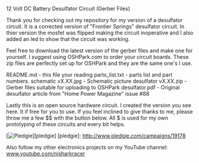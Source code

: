 12 Volt DC Battery Desulfator Circuit (Gerber Files)

Thank you for checking out my repository for my version of a desulfator circuit.  It is a corrected version of "Frontier Springs" desulfator circuit.  In thier version the mosfet was flipped making the circuit inoperative and I also added an led to show that the circuit was working.  

Feel free to download the latest version of the gerber files and make one for yourself.  I suggest using OSHPark.com to order your circuit boards.  These zip files are perfectly set up for OSHPark and they are the same one's I use.  

README.md - this file your reading
parts_list.txt - parts list and part numbers.
schematic vX.XX.jpg - Schematic picture
desulfator vX.XX.zip - Gerber files suitable for uploading to OSHPark
desulfator.pdf - Original desulfator article from "Home Power Magazine" issue #88

Lastly this is an open source hardware circuit.  I created the version you see here.  It if free for you to use.  If you feel inclined to give thanks to me, please throw me a few $$ with the button below.  All $ is used for my own prototyping of these circuits and every bit helps.

[![Pledgie](http://www.pledgie.com/campaigns/19178.png)][pledgie]
[pledgie]: http://www.pledgie.com/campaigns/19178

Also follow my other electronics projects on my YouTube channel:  www.youtube.com/njsharkracer
